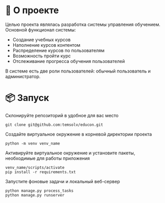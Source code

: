 # 📖 О проекте
Целью проекта являлась разработка системы управления обучением. Основной функционал системы:

 - Создание учебных курсов
 - Наполнение курсов контентом
 - Распределение курсов по пользователям
 - Возможность пройти курс
 - Отслеживание прогресса обучения пользователей

 В системе есть две роли пользователей: обычный пользователь и администратор.

# 📦 Запуск
Склонируйте репозиторий в удобное для вас место
```
git clone git@github.com:temsolv/educon.git
```

Создайте виртуальное окружение в корневой директории проекта
```
python -m venv venv_name
```

Активируйте виртуальное окружение и установите пакеты, необходимые для работы приложения
```
venv_name/scripts/activate
pip install -r requirements.txt
```

Запустите фоновые задачи и локальный веб-сервер
```
python manage.py process_tasks
python manage.py runserver
```
